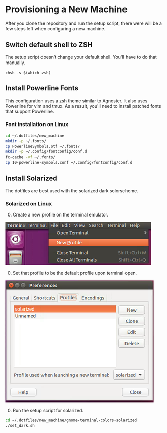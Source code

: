 # Provisioning a New Machine

After you clone the repository and run the setup script, there were will be a
few steps left when configuring a new machine.

## Switch default shell to ZSH

The setup script doesn't change your default shell. You'll have to do that
manually.

`chsh -s $(which zsh)`

## Install Powerline Fonts

This configuration uses a zsh theme similar to Agnoster. It also uses Powerline
for vim and tmux. As a result, you'll need to install patched fonts that support
Powerline.

### Font installation on Linux

```bash
cd ~/.dotfiles/new_machine
mkdir -p ~/.fonts/
cp PowerlineSymbols.otf ~/.fonts/
mkdir -p ~/.config/fontconfig/conf.d
fc-cache -vf ~/.fonts/
cp 10-powerline-symbols.conf ~/.config/fontconfig/conf.d
```

## Install Solarized

The dotfiles are best used with the solarized dark solorscheme.

### Solarized on Linux

0. Create a new profile on the terminal emulator.

![Creating a new terminal profile](images/newprofile.png)

0. Set that profile to be the default profile upon terminal open.

![Using solarized as the default terminal](images/newterminal.png)

0. Run the setup script for solarized.

```bash
cd ~/.dotfiles/new_machine/gnome-terminal-colors-solarized
./set_dark.sh
```

